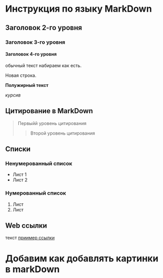 # Инструкция по языку MarkDown

## Заголовок 2-го уровня

### Заголовок 3-го уровня

#### Заголовок 4-го уровня

обычный текст набираем как есть.

Новая строка.

**Полужирный текст**

*курсив*

## Цитирование в MarkDown
>Первыйй уровень цитирования
>>Второй уровень цитирования

## Списки
### Ненумерованный список
* Лист 1
* Лист 2

### Нумерованный список
1. Лист
2. Лист

## Web ссылки
текст [приимер ссылки](venteco.com "Всплывающая подсказка")

# Добавим как добавлять картинки в markDown


